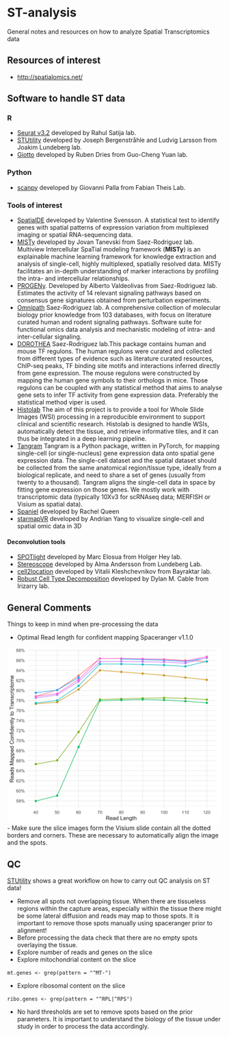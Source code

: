 # ST-analysis
General notes and resources on how to analyze Spatial Transcriptomics data

## Resources of interest
- http://spatialomics.net/

## Software to handle ST data

### R
- [Seurat v3.2](https://satijalab.org/seurat/v3.2/spatial_vignette.html) developed by Rahul Satija lab.
- [STUtility](https://github.com/jbergenstrahle/STUtility) developed by Joseph Bergenstråhle and Ludvig Larsson from  Joakim Lundeberg lab.
- [Giotto](http://spatialgiotto.rc.fas.harvard.edu/) developed by Ruben Dries from Guo-Cheng Yuan lab.

### Python
- [scanpy](https://scanpy-tutorials.readthedocs.io/en/latest/spatial/basic-analysis.html) developed by Giovanni Palla from Fabian Theis Lab.
### Tools of interest
- [SpatialDE](https://www.nature.com/articles/nmeth.4636) developed by Valentine Svensson. A statistical test to identify genes with spatial patterns of expression variation from multiplexed imaging or spatial RNA-sequencing data.
- [MISTy](https://saezlab.github.io/misty/) developed by Jovan Tanevski from Saez-Rodriguez lab.  Multiview Intercellular SpaTial modeling framework (**MISTy**) is an explainable machine learning framework for knowledge extraction and analysis of single-cell, highly multiplexed, spatially resolved data. MISTy facilitates an in-depth understanding of marker interactions by profiling the intra- and intercellular relationships.
- [PROGENy](https://www.bioconductor.org/packages/release/bioc/vignettes/progeny/inst/doc/ProgenySingleCell.html). Developed by Alberto Valdeolivas from Saez-Rodriguez lab. Estimates the activity of 14 relevant signaling pathways based on consensus gene signatures obtained from perturbation experiments.
- [Omnipath](https://saezlab.github.io/OmnipathR/articles/OmnipathMainVignette.html) Saez-Rodriguez lab. A comprehensive collection of molecular biology prior knowledge from 103 databases, with focus on literature curated human and rodent signaling pathways. Software suite for functional omics data analysis and mechanistic modeling of intra- and inter-cellular signaling.
- [DOROTHEA](https://bioconductor.org/packages/release/data/experiment/html/dorothea.html) Saez-Rodriguez lab.This package contains human and mouse TF regulons. The human regulons were curated and collected from different types of evidence such as literature curated resources, ChIP-seq peaks, TF binding site motifs and interactions inferred directly from gene expression. The mouse regulons were constructed by mapping the human gene symbols to their orthologs in mice. Those regulons can be coupled with any statistical method that aims to analyse gene sets to infer TF activity from gene expression data. Preferably the statistical method viper is used.
- [Histolab](https://github.com/histolab/histolab) The aim of this project is to provide a tool for Whole Slide Images (WSI) processing in a reproducible environment to support clinical and scientific research. Histolab is designed to handle WSIs, automatically detect the tissue, and retrieve informative tiles, and it can thus be integrated in a deep learning pipeline.
- [Tangram](https://github.com/broadinstitute/Tangram) Tangram is a Python package, written in PyTorch, for mapping single-cell (or single-nucleus) gene expression data onto spatial gene expression data. The single-cell dataset and the spatial dataset should be collected from the same anatomical region/tissue type, ideally from a biological replicate, and need to share a set of genes (usually from twenty to a thousand). Tangram aligns the single-cell data in space by fitting gene expression on those genes. We mostly work with transcriptomic data (typically 10Xv3 for scRNAseq data; MERFISH or Visium as spatial data).
- [Spaniel](https://www.biorxiv.org/content/10.1101/619197v1) developed by Rachel Queen
- [starmapVR](https://github.com/holab-hku/starmapVR) developed by Andrian Yang to visualize single-cell and spatial omic data in 3D


#### Deconvolution tools
- [SPOTlight](https://github.com/MarcElosua/SPOTlight) developed by Marc Elosua from Holger Hey lab.
- [Stereoscope](https://github.com/almaan/stereoscope) developed by Alma Andersson from Lundeberg Lab.
- [cell2location](https://github.com/BayraktarLab/cell2location) developed by Vitalii Kleshchevnikov from Bayraktar lab. 
- [Robust Cell Type Decomposition](https://github.com/dmcable/RCTD) developed by Dylan M. Cable from Irizarry lab.

## General Comments
Things to keep in mind when pre-processing the data

- Optimal Read length for confident mapping Spaceranger v1.1.0
<img src="img/spaceranger-v1.1.0_read-length.png" width="500">
- Make sure the slice images form the Visium slide contain all the dotted borders and corners. These are necessary to automatically align the image and the spots.

## QC
[STUtility](https://ludvigla.github.io/STUtility_web_site/Quality_Control.html) shows a great workflow on how to carry out QC analysis on ST data!
- Remove all spots not overlapping tissue. When there are tissueless regions within the capture areas, especially within the tissue there might be some lateral diffusion and reads may map to those spots. It is important to remove those spots manually using spaceranger prior to alignment!
- Before processing the data check that there are no empty spots overlaying the tissue.
- Explore number of reads and genes on the slice
- Explore mitochondrial content on the slice
```
mt.genes <- grep(pattern = "^MT-")
```
- Explore ribosomal content on the slice
```
ribo.genes <- grep(pattern = "^RPL|^RPS")
```
- No hard thresholds are set to remove spots based on the prior parameters. It is important to understand the biology of the tissue under study in order to process the data accordingly. 
